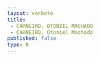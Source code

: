 ```yaml
---
layout: verbete
title:
 - CARNEIRO, OTONIEL MACHADO
 - CARNEIRO, Otoniel Machado
published: false
type: R
---
```


